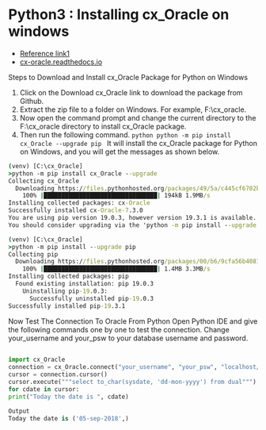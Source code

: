 # Python3 : Installing cx_Oracle on windows

- [Reference link1](https://www.foxinfotech.in/2018/09/how-to-install-cx_oracle-for-python-on-windows.html)
- [cx-oracle.readthedocs.io](https://cx-oracle.readthedocs.io/en/latest/user_guide/installation.html)

Steps to Download and Install cx_Oracle Package for Python on Windows
1. Click on the Download cx_Oracle link to download the package from Github.
1. Extract the zip file to a folder on Windows. For example, F:\cx_oracle.
1. Now open the command prompt and change the current directory to the F:\cx_oracle directory to install cx_Oracle package.
1. Then run the following command.
```python python -m pip install cx_Oracle --upgrade pip ```
It will install the cx_Oracle package for Python on Windows, and you will get the messages as shown below.

```cmd
(venv) [C:\cx_Oracle]
>python -m pip install cx_Oracle --upgrade
Collecting cx_Oracle
  Downloading https://files.pythonhosted.org/packages/49/5a/c445cf6702b7ce9c46ea85406195bc29ece54ed82dc5534f115db47d5069/cx_Oracle-7.3.0-cp37-cp37m-win_amd64.whl (189kB)
    100% |████████████████████████████████| 194kB 1.9MB/s
Installing collected packages: cx-Oracle
Successfully installed cx-Oracle-7.3.0
You are using pip version 19.0.3, however version 19.3.1 is available.
You should consider upgrading via the 'python -m pip install --upgrade pip' command.

(venv) [C:\cx_Oracle]
>python -m pip install --upgrade pip
Collecting pip
  Downloading https://files.pythonhosted.org/packages/00/b6/9cfa56b4081ad13874b0c6f96af8ce16cfbc1cb06bedf8e9164ce5551ec1/pip-19.3.1-py2.py3-none-any.whl (1.4MB)
    100% |████████████████████████████████| 1.4MB 3.3MB/s
Installing collected packages: pip
  Found existing installation: pip 19.0.3
    Uninstalling pip-19.0.3:
      Successfully uninstalled pip-19.0.3
Successfully installed pip-19.3.1
```


Now Test The Connection To Oracle From Python
Open Python IDE and give the following commands one by one to test the connection. Change your_username and your_psw to your database username and password.

```python
 
import cx_Oracle
connection = cx_Oracle.connect("your_username", "your_psw", "localhost/orcl")
cursor = connection.cursor()
cursor.execute("""select to_char(sysdate, 'dd-mon-yyyy') from dual""")
for cdate in cursor:
print("Today the date is ", cdate)

Output
Today the date is ('05-sep-2018',)

```


